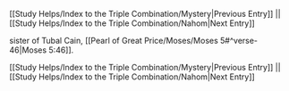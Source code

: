 [[Study Helps/Index to the Triple Combination/Mystery|Previous Entry]]  ||  [[Study Helps/Index to the Triple Combination/Nahom|Next Entry]]

 sister of Tubal Cain, [[Pearl of Great Price/Moses/Moses 5#^verse-46|Moses 5:46]].

[[Study Helps/Index to the Triple Combination/Mystery|Previous Entry]]  ||  [[Study Helps/Index to the Triple Combination/Nahom|Next Entry]]